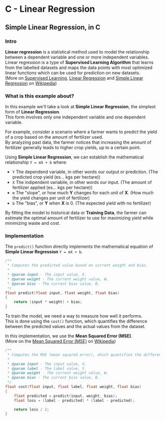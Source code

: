 # C - Linear Regression

## Simple Linear Regression, in C

### Intro

**Linear regression** is a statistical method used to model the relationship between a dependent variable and one or more independent variables.  
Linear regression is a type of **Supervised Learning Algorithm** that learns from the labelled datasets and maps the data points with most optimized linear functions which can be used for prediction on new datasets.  
(More on [Supervised Learning](https://en.wikipedia.org/wiki/Supervised_learning), [Linear Regression](https://en.wikipedia.org/wiki/Linear_regression) and [Simple Linear Regression](https://en.wikipedia.org/wiki/Simple_linear_regression) on [Wikipedia](https://en.wikipedia.org/))

### What is this example about?

In this example we'll take a look at **Simple Linear Regression**, the simplest form of **Linear Regression**.  
This form involves only one independent variable and one dependent variable.

For example, consider a scenario where a farmer wants to predict the yield of a crop based on the amount of fertilizer used.  
By analyzing past data, the farmer notices that increasing the amount of fertilizer generally leads to higher crop yields, up to a certain point.

Using **Simple Linear Regression**, we can establish the mathematical relationship `Y = mX + b` where:

- `Y` The dependend variable, in other words our output or prediction. (The predicted crop yield (es... kgs per hectare))
- `X` The indipendent variabile, in other words our input. (The amount of fertilizer applied (es... kgs per hectare))
- `m` The "slope", or how much **Y** changes for each unit of **X**. (How much the yield changes per unit of fertilizer)
- `b` The "bias", or **Y** when **X** is 0. (The expected yield with no fertilizer)

By fitting the model to historical data or **Training Data**, the farmer can estimate the optimal amount of fertilizer to use for maximizing yield while minimizing waste and cost.

### Implementation

The `predict()` function directly implements the mathematical equation of **Simple Linear Regression** `Y = mX + b`. 

```c
/**
 * Computes the predicted value based on current weight and bias.
 *
 * @param input - The input value, X.
 * @param weight - The current weight value, W.
 * @param bias - The current bias value, B.
 */
float predict(float input, float weight, float bias) 
{
    return (input * weight) + bias;
}
```

To train the model, we need a way to measure how well it performs.  
This is done using the `cost()` function, which quantifies the difference between the predicted values and the actual values from the dataset.

In this implementation, we use the **Mean Squared Error (MSE)**.  
(More on the [Mean Squared Error (MSE)](https://en.wikipedia.org/wiki/Mean_squared_error) on [Wikipedia](https://en.wikipedia.org/))

```c
/**
 * Computes the MSE (mean squared error), which quantifies the difference between the actual label and the predicted value.
 *
 * @param input - The input value, X.
 * @param label - The label value, Y.
 * @param weight - The current weight value, W.
 * @param bias - The current bias value, B.
 */
float cost(float input, float label, float weight, float bias)
{
    float predicted = predict(input, weight, bias);
    float loss = (label - predicted) * (label - predicted);

    return loss / 2;
}
```
